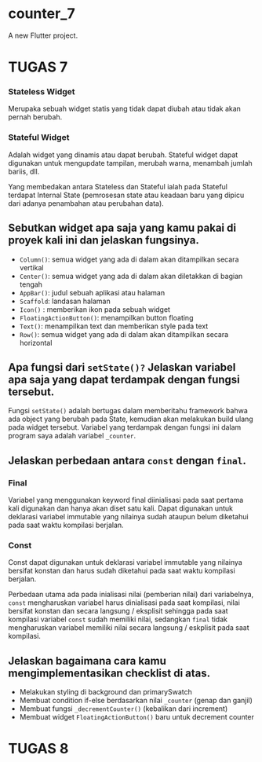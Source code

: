 # counter_7

A new Flutter project.

# TUGAS 7
### Stateless Widget
Merupaka sebuah widget statis yang tidak dapat diubah atau tidak akan pernah berubah. 

### Stateful Widget
Adalah widget yang dinamis atau dapat berubah. Stateful widget dapat digunakan untuk mengupdate tampilan, merubah warna, menambah jumlah bariis, dll. 

Yang membedakan antara Stateless dan Stateful ialah pada Stateful terdapat Internal State (pemrosesan state atau keadaan baru yang dipicu dari adanya penambahan atau perubahan data). 

## Sebutkan widget apa saja yang kamu pakai di proyek kali ini dan jelaskan fungsinya.

* `Column()`: semua widget yang ada di dalam akan ditampilkan secara vertikal
* `Center()`: semua widget yang ada di dalam akan diletakkan di bagian tengah
* `AppBar()`: judul sebuah aplikasi atau halaman
* `Scaffold`: landasan halaman
* `Icon()` : memberikan ikon pada sebuah widget
* `FloatingActionButton()`: menampilkan button floating
* `Text()`: menampilkan text dan memberikan style pada text
* `Row()`: semua widget yang ada di dalam akan ditampilkan secara horizontal

## Apa fungsi dari `setState()?` Jelaskan variabel apa saja yang dapat terdampak dengan fungsi tersebut.

Fungsi `setState()` adalah bertugas dalam memberitahu framework bahwa ada object yang berubah pada State, kemudian akan melakukan build ulang pada widget tersebut. Variabel yang terdampak dengan fungsi ini dalam program saya adalah variabel `_counter`.

## Jelaskan perbedaan antara `const` dengan `final`.

### Final
Variabel yang menggunakan keyword final diinialisasi pada saat pertama kali digunakan dan hanya akan diset satu kali. Dapat digunakan untuk deklarasi variabel immutable yang nilainya sudah ataupun belum diketahui pada saat waktu kompilasi berjalan. 
### Const
Const dapat digunakan untuk deklarasi variabel immutable yang nilainya bersifat konstan dan harus sudah diketahui pada saat waktu kompilasi berjalan. 

Perbedaan utama ada pada inialisasi nilai (pemberian nilai) dari variabelnya, `const` mengharuskan variabel harus dinialisasi pada saat kompilasi, nilai bersifat konstan dan secara langsung / eksplisit sehingga pada saat kompilasi variabel `const` sudah memiliki nilai, sedangkan `final` tidak mengharuskan variabel memiliki nilai secara langsung / eskplisit pada saat kompilasi.

## Jelaskan bagaimana cara kamu mengimplementasikan checklist di atas.
* Melakukan styling di background dan primarySwatch
* Membuat condition if-else berdasarkan nilai `_counter` (genap dan ganjil)
* Membuat fungsi `_decrementCounter()` (kebalikan dari increment)
* Membuat widget `FloatingActionButton()` baru untuk decrement counter

# TUGAS 8
